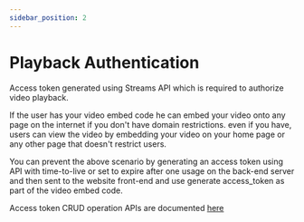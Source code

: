 ```yaml
---
sidebar_position: 2
---
```


# Playback Authentication

Access token generated using Streams API which is required to authorize video playback. 

If the user has your video embed code he can embed your video onto any page on the internet if you don't have domain restrictions. even if you have, users can view the video by embedding your video on your home page or any other page that doesn't restrict users.

You can prevent the above scenario by generating an access token using API with time-to-live or set to expire after one usage on the back-end server and then sent to the website front-end and use generate access_token as part of the video embed code.


Access token CRUD operation APIs are documented [here](../server-api/access-token.md)